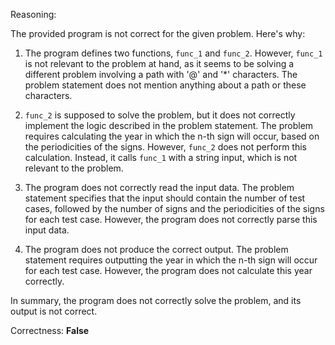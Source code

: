 Reasoning:

The provided program is not correct for the given problem. Here's why:

1. The program defines two functions, `func_1` and `func_2`. However, `func_1` is not relevant to the problem at hand, as it seems to be solving a different problem involving a path with '@' and '*' characters. The problem statement does not mention anything about a path or these characters.

2. `func_2` is supposed to solve the problem, but it does not correctly implement the logic described in the problem statement. The problem requires calculating the year in which the n-th sign will occur, based on the periodicities of the signs. However, `func_2` does not perform this calculation. Instead, it calls `func_1` with a string input, which is not relevant to the problem.

3. The program does not correctly read the input data. The problem statement specifies that the input should contain the number of test cases, followed by the number of signs and the periodicities of the signs for each test case. However, the program does not correctly parse this input data.

4. The program does not produce the correct output. The problem statement requires outputting the year in which the n-th sign will occur for each test case. However, the program does not calculate this year correctly.

In summary, the program does not correctly solve the problem, and its output is not correct.

Correctness: **False**